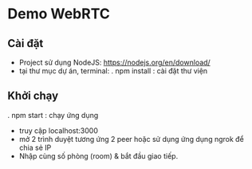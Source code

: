 # Demo WebRTC

## Cài đặt
- Project sử dụng NodeJS: https://nodejs.org/en/download/
- tại thư mục dự án, terminal: 
  . npm install   : cài đặt thư viện

## Khởi chạy
  . npm start     : chạy ứng dụng

- truy cập localhost:3000
- mở 2 trình duyệt tương ứng 2 peer hoặc sử dụng ứng dụng ngrok để chia sẻ IP 
- Nhập cùng số phòng (room) & bắt đầu giao tiếp.
